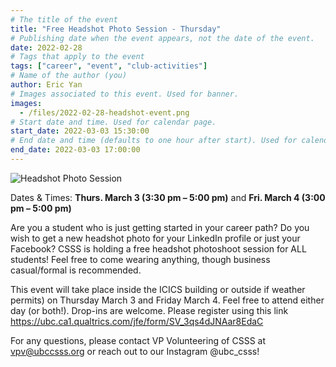 ```yaml
---
# The title of the event
title: "Free Headshot Photo Session - Thursday"
# Publishing date when the event appears, not the date of the event.
date: 2022-02-28
# Tags that apply to the event
tags: ["career", "event", "club-activities"]
# Name of the author (you)
author: Eric Yan
# Images associated to this event. Used for banner.
images:
  - /files/2022-02-28-headshot-event.png
# Start date and time. Used for calendar page.
start_date: 2022-03-03 15:30:00
# End date and time (defaults to one hour after start). Used for calendar page.
end_date: 2022-03-03 17:00:00
---
```


![Headshot Photo Session](/files/2022-02-28-headshot-event.png)

Dates & Times: **Thurs. March 3 (3:30 pm – 5:00 pm)** and **Fri. March 4 (3:00 pm – 5:00 pm)**

Are you a student who is just getting started in your career path? Do you wish to get a new headshot photo for your LinkedIn profile or just your Facebook? CSSS is holding a free headshot photoshoot session for ALL students! Feel free to come wearing anything, though business casual/formal is recommended.

This event will take place inside the ICICS building or outside if weather permits) on Thursday March 3 and Friday March 4. Feel free to attend either day (or both!). Drop-ins are welcome. Please register using this link https://ubc.ca1.qualtrics.com/jfe/form/SV_3qs4dJNAar8EdaC

For any questions, please contact VP Volunteering of CSSS at vpv@ubccsss.org or reach out to our Instagram @ubc_csss!
